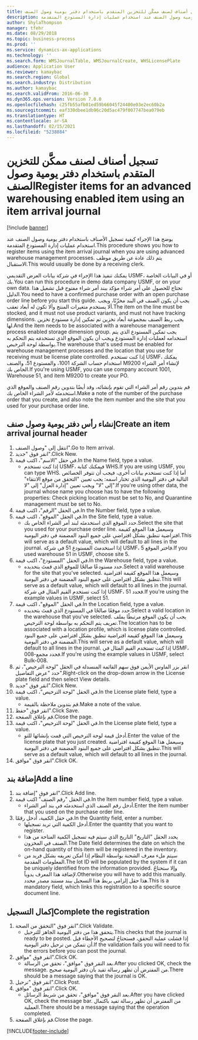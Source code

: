 ```yaml
---
title: تسجيل أصناف لصنف ممكَّن للتخزين المتقدم باستخدام دفتر يومية وصول الصنف
description: يوضح هذا الإجراء كيفية تسجيل الأصناف باستخدام دفتر يومية وصول الصنف عند استخدام عمليات إدارة المستودع المتقدمة.
author: ShylaThompson
manager: tfehr
ms.date: 08/29/2018
ms.topic: business-process
ms.prod: ''
ms.service: dynamics-ax-applications
ms.technology: ''
ms.search.form: WMSJournalTable, WMSJournalCreate, WHSLicensePlate
audience: Application User
ms.reviewer: kamaybac
ms.search.region: Global
ms.search.industry: Distribution
ms.author: kamaybac
ms.search.validFrom: 2016-06-30
ms.dyn365.ops.version: Version 7.0.0
ms.openlocfilehash: c25fb55afb01ed59b66045f24400e03e2ec60b2a
ms.sourcegitcommit: eaf330dbee1db96c20d5ac479f007747bea079eb
ms.translationtype: HT
ms.contentlocale: ar-SA
ms.lasthandoff: 02/15/2021
ms.locfileid: "5238884"
---
```

# <a name="register-items-for-an-advanced-warehousing-enabled-item-using-an-item-arrival-journal"></a><span data-ttu-id="a9a82-103">تسجيل أصناف لصنف ممكَّن للتخزين المتقدم باستخدام دفتر يومية وصول الصنف</span><span class="sxs-lookup"><span data-stu-id="a9a82-103">Register items for an advanced warehousing enabled item using an item arrival journal</span></span>

[!include [banner](../../includes/banner.md)]

<span data-ttu-id="a9a82-104">يوضح هذا الإجراء كيفية تسجيل الأصناف باستخدام دفتر يومية وصول الصنف عند استخدام عمليات إدارة المستودع المتقدمة.</span><span class="sxs-lookup"><span data-stu-id="a9a82-104">This procedure shows you how to register items using the item arrival journal when you are using advanced warehouse management processes.</span></span> <span data-ttu-id="a9a82-105">يتم ذلك عادة عن طريق موظف الاستقبال.</span><span class="sxs-lookup"><span data-stu-id="a9a82-105">This would usually be done by a receiving clerk.</span></span> 

<span data-ttu-id="a9a82-106">يمكنك تنفيذ هذا الإجراء في شركة بيانات العرض التقديمي USMF، أو في البيانات الخاصة بك.</span><span class="sxs-lookup"><span data-stu-id="a9a82-106">You can run this procedure in demo data company USMF, or on your own data.</span></span> <span data-ttu-id="a9a82-107">تحتاج للحصول على أمر شراء مؤكد ببند أمر شراء مفتوح قبل تشغيل هذا الدليل.</span><span class="sxs-lookup"><span data-stu-id="a9a82-107">You need to have a confirmed purchase order with an open purchase order line before you start this guide.</span></span> <span data-ttu-id="a9a82-108">يجب أن يكون الصنف في البند مخزّنًا، ويجب ألا يستخدم متغيرات المنتج وألا تكون له أبعاد تعقب.</span><span class="sxs-lookup"><span data-stu-id="a9a82-108">The item on the line must be stocked, and it must not use product variants, and must not have tracking dimensions.</span></span> <span data-ttu-id="a9a82-109">يجب ربط الصنف بمجموعة أبعاد تخزين تم تمكين إدارة مستودع تخزين لها.</span><span class="sxs-lookup"><span data-stu-id="a9a82-109">And the item needs to be associated with a warehouse management process enabled storage dimension group.</span></span> <span data-ttu-id="a9a82-110">يجب تمكين المستودع الذي يتم استخدامه لعمليات إدارة المستودع ويجب أن يكون الموقع الذي تستخدمَه يتم التحكم به بواسطة لوحة الترخيص.</span><span class="sxs-lookup"><span data-stu-id="a9a82-110">The warehouse that's used must be enabled for warehouse management processes and the location that you use for receiving must be license plate controlled.</span></span> <span data-ttu-id="a9a82-111">إذا كنت تستخدم USMF، يمكنك استخدام حساب الشركة 1001، والمستودع 51، والصنف M9200 لإنشاء أمر الشراء الخاص بك.</span><span class="sxs-lookup"><span data-stu-id="a9a82-111">If you're using USMF, you can use company account 1001, Warehouse 51, and item M9200 to create your PO.</span></span> 

<span data-ttu-id="a9a82-112">قم بتدوين رقم أمر الشراء التي تقوم بإنشائه، وقد أيضًا بتدوين رقم الصنف والموقع الذي استخدمتَه لأمر الشراء الخاص بك.</span><span class="sxs-lookup"><span data-stu-id="a9a82-112">Make a note of the number of the purchase order that you create, and also note the item number and the site that you used for your purchase order line.</span></span>


## <a name="create-an-item-arrival-journal-header"></a><span data-ttu-id="a9a82-113">إنشاء رأس دفتر يومية وصول صنف</span><span class="sxs-lookup"><span data-stu-id="a9a82-113">Create an item arrival journal header</span></span>
1. <span data-ttu-id="a9a82-114">انتقل إلى "وصول الصنف".</span><span class="sxs-lookup"><span data-stu-id="a9a82-114">Go to Item arrival.</span></span>
2. <span data-ttu-id="a9a82-115">انقر فوق "جديد".</span><span class="sxs-lookup"><span data-stu-id="a9a82-115">Click New.</span></span>
3. <span data-ttu-id="a9a82-116">في حقل "الاسم"، اكتب قيمة.</span><span class="sxs-lookup"><span data-stu-id="a9a82-116">In the Name field, type a value.</span></span>
    * <span data-ttu-id="a9a82-117">إذا كنت تستخدم USMF، فيمكنك كتابة WHS.</span><span class="sxs-lookup"><span data-stu-id="a9a82-117">If you are using USMF, you can type WHS.</span></span> <span data-ttu-id="a9a82-118">أما إذا كنت تستخدم بيانات أخرى، فيجب أن تتوفر الخصائص التالية في دفتر اليومية الذي تختار اسمه: يجب تعيين "التحقق من موقع الانتقاء‬" إلى "لا" ويجب تعيين "إدارة العزل‬" إلى "لا".</span><span class="sxs-lookup"><span data-stu-id="a9a82-118">If you're using other data, the journal whose name you choose has to have the following properties: Check picking location must be set to No, and Quarantine management must be set to No.</span></span>  
4. <span data-ttu-id="a9a82-119">في الحقل "الرقم"، اكتب قيمة.</span><span class="sxs-lookup"><span data-stu-id="a9a82-119">In the Number field, type a value.</span></span>
5. <span data-ttu-id="a9a82-120">في الحقل "الموقع"، اكتب قيمة.</span><span class="sxs-lookup"><span data-stu-id="a9a82-120">In the Site field, type a value.</span></span>
    * <span data-ttu-id="a9a82-121">حدد الموقع الذي استخدمتَه لبند أمر الشراء الخاص بك.</span><span class="sxs-lookup"><span data-stu-id="a9a82-121">Select the site that you used for your purchase order line.</span></span> <span data-ttu-id="a9a82-122">وسيعمل هذا الموقع كقيمة افتراضية تنطبق بشكل افتراضي على جميع البنود المضمنة في دفتر اليومية.</span><span class="sxs-lookup"><span data-stu-id="a9a82-122">This will serve as a default value, which will default to all lines in the journal.</span></span> <span data-ttu-id="a9a82-123">إذا استخدمتَ المستودع 51 في شركة USMF، فاختر الموقع 5.</span><span class="sxs-lookup"><span data-stu-id="a9a82-123">If you used warehouse 51 in USMF, choose site 5.</span></span>  
6. <span data-ttu-id="a9a82-124">في الحقل "المستودع"، اكتب قيمة.</span><span class="sxs-lookup"><span data-stu-id="a9a82-124">In the Warehouse field, type a value.</span></span>
    * <span data-ttu-id="a9a82-125">حدد مستودعًا صالحًا للموقع الذي قمتَ بتحديده.</span><span class="sxs-lookup"><span data-stu-id="a9a82-125">Select a valid warehouse for the site that you've selected.</span></span> <span data-ttu-id="a9a82-126">وسيعمل هذا الموقع كقيمة افتراضية تنطبق بشكل افتراضي على جميع البنود المضمنة في دفتر اليومية.</span><span class="sxs-lookup"><span data-stu-id="a9a82-126">This will serve as a default value, which will default to all lines in the journal.</span></span> <span data-ttu-id="a9a82-127">إذا كنت تستخدم القيم المثال في شركة USMF، فحدد 51.</span><span class="sxs-lookup"><span data-stu-id="a9a82-127">If you're using the example values in USMF, select 51.</span></span>  
7. <span data-ttu-id="a9a82-128">في الحقل "الموقع"، اكتب قيمة.</span><span class="sxs-lookup"><span data-stu-id="a9a82-128">In the Location field, type a value.</span></span>
    * <span data-ttu-id="a9a82-129">حدد موقعًا صالحًا في المستودع الذي قمتَ بتحديده.</span><span class="sxs-lookup"><span data-stu-id="a9a82-129">Select a valid location in the warehouse that you've selected.</span></span> <span data-ttu-id="a9a82-130">يجب أن يكون الموقع مرتبطًا بملف تعريف يتم التحكم به بواسطة لوحة الترخيص.</span><span class="sxs-lookup"><span data-stu-id="a9a82-130">The location has to be associated with a location profile, which is license plate controlled.</span></span> <span data-ttu-id="a9a82-131">وسيعمل هذا الموقع كقيمة افتراضية تنطبق بشكل افتراضي على جميع البنود المضمنة في دفتر اليومية.</span><span class="sxs-lookup"><span data-stu-id="a9a82-131">This will serve as a default value, which will default to all lines in the journal.</span></span> <span data-ttu-id="a9a82-132">إذا كنت تستخدم القيم المثال في USMF، فحدد مجمع-008.</span><span class="sxs-lookup"><span data-stu-id="a9a82-132">If you're using the example values in USMF, select Bulk-008.</span></span>  
8. <span data-ttu-id="a9a82-133">انقر بزر الماوس الأيمن فوق سهم القائمة المنسدلة في الحقل "لوحة الترخيص"، ثم حدد "عرض التفاصيل".</span><span class="sxs-lookup"><span data-stu-id="a9a82-133">Right-click on the drop-down arrow in the License plate field and then select View details.</span></span>
9. <span data-ttu-id="a9a82-134">انقر فوق "جديد".</span><span class="sxs-lookup"><span data-stu-id="a9a82-134">Click New.</span></span>
10. <span data-ttu-id="a9a82-135">في الحقل "‏لوحة الترخيص"، اكتب قيمة.</span><span class="sxs-lookup"><span data-stu-id="a9a82-135">In the License plate field, type a value.</span></span>
    * <span data-ttu-id="a9a82-136">قم بتدوين ملاحظة بالقيمة.</span><span class="sxs-lookup"><span data-stu-id="a9a82-136">Make a note of the value.</span></span>  
11. <span data-ttu-id="a9a82-137">انقر فوق "حفظ".</span><span class="sxs-lookup"><span data-stu-id="a9a82-137">Click Save.</span></span>
12. <span data-ttu-id="a9a82-138">قم بإغلاق الصفحة.</span><span class="sxs-lookup"><span data-stu-id="a9a82-138">Close the page.</span></span>
13. <span data-ttu-id="a9a82-139">في الحقل "‏لوحة الترخيص"، اكتب قيمة.</span><span class="sxs-lookup"><span data-stu-id="a9a82-139">In the License plate field, type a value.</span></span>
    * <span data-ttu-id="a9a82-140">أدخل قيمة لوحة الترخيص التي قمت بإنشائها للتو.</span><span class="sxs-lookup"><span data-stu-id="a9a82-140">Enter the value of the license plate that you just created.</span></span> <span data-ttu-id="a9a82-141">وسيعمل هذا الموقع كقيمة افتراضية تنطبق بشكل افتراضي على جميع البنود المضمنة في دفتر اليومية.</span><span class="sxs-lookup"><span data-stu-id="a9a82-141">This will serve as a default value, which will default to all lines in the journal.</span></span>  
14. <span data-ttu-id="a9a82-142">انقر فوق "موافق".</span><span class="sxs-lookup"><span data-stu-id="a9a82-142">Click OK.</span></span>

## <a name="add-a-line"></a><span data-ttu-id="a9a82-143">إضافة بند</span><span class="sxs-lookup"><span data-stu-id="a9a82-143">Add a line</span></span>
1. <span data-ttu-id="a9a82-144">انقر فوق "إضافة بند".</span><span class="sxs-lookup"><span data-stu-id="a9a82-144">Click Add line.</span></span>
2. <span data-ttu-id="a9a82-145">في الحقل "رقم الصنف" اكتب قيمة.</span><span class="sxs-lookup"><span data-stu-id="a9a82-145">In the Item number field, type a value.</span></span>
    * <span data-ttu-id="a9a82-146">أدخل رقم الصنف الذي استخدمتَه في بند أمر الشراء.</span><span class="sxs-lookup"><span data-stu-id="a9a82-146">Enter the item number that you used on the purchase order line.</span></span>  
3. <span data-ttu-id="a9a82-147">في حقل الكمية، أدخل رقمًا.</span><span class="sxs-lookup"><span data-stu-id="a9a82-147">In the Quantity field, enter a number.</span></span>
    * <span data-ttu-id="a9a82-148">أدخل الكمية التي تريد تسجيلها.</span><span class="sxs-lookup"><span data-stu-id="a9a82-148">Enter the quantity that you want to register.</span></span>  
    * <span data-ttu-id="a9a82-149">يحدد الحقل "التاريخ" التاريخ الذي سيتم فيه تسجيل الكمية المتاحة من هذا الصنف في المخزون.</span><span class="sxs-lookup"><span data-stu-id="a9a82-149">The Date field determines the date on which the on-hand quantity of this item will be registered in the inventory.</span></span>  
    * <span data-ttu-id="a9a82-150">سيتم ملء معرف الشحنة بواسطة النظام إذا أمكن تعريفه بشكل فريد من المعلومات المقدمة.</span><span class="sxs-lookup"><span data-stu-id="a9a82-150">The lot ID will be populated by the system if it can be uniquely identified from the information provided.</span></span> <span data-ttu-id="a9a82-151">وإلا ستحتاجُ لإضافة هذا المعرف يدوياً.</span><span class="sxs-lookup"><span data-stu-id="a9a82-151">Otherwise you will have to add this manually.</span></span> <span data-ttu-id="a9a82-152">هذا حقل إلزامي يربط هذا التسجيل ببند مستند مصدر محدد.</span><span class="sxs-lookup"><span data-stu-id="a9a82-152">This is a mandatory field, which links this registration to a specific source document line.</span></span>  

## <a name="complete-the-registration"></a><span data-ttu-id="a9a82-153">إكمال التسجيل</span><span class="sxs-lookup"><span data-stu-id="a9a82-153">Complete the registration</span></span>
1. <span data-ttu-id="a9a82-154">انقر فوق "التحقق من الصحة‬".</span><span class="sxs-lookup"><span data-stu-id="a9a82-154">Click Validate.</span></span>
    * <span data-ttu-id="a9a82-155">يتحقق هذا من دفتر اليومية الجاهز للترحيل.</span><span class="sxs-lookup"><span data-stu-id="a9a82-155">This checks that the journal is ready to be posted.</span></span> <span data-ttu-id="a9a82-156">إذا فشلت عملية التحقق، فستحتاجُ لتصحيح الأخطاء قبل أن تتمكن من ترحيل دفتر اليومية.</span><span class="sxs-lookup"><span data-stu-id="a9a82-156">If the validation fails you will need to fix the errors before you can post the journal.</span></span>  
2. <span data-ttu-id="a9a82-157">انقر فوق "موافق".</span><span class="sxs-lookup"><span data-stu-id="a9a82-157">Click OK.</span></span>
    * <span data-ttu-id="a9a82-158">بعد النقر فوق "موافق"، تحقق من الرسالة.</span><span class="sxs-lookup"><span data-stu-id="a9a82-158">After you clicked OK, check the message.</span></span> <span data-ttu-id="a9a82-159">من المفترض أن تظهر رسالة تفيد بأن دفتر اليومية صحيح.</span><span class="sxs-lookup"><span data-stu-id="a9a82-159">There should be a message saying that the journal is OK.</span></span>  
3. <span data-ttu-id="a9a82-160">انقر فوق "ترحيل".</span><span class="sxs-lookup"><span data-stu-id="a9a82-160">Click Post.</span></span>
4. <span data-ttu-id="a9a82-161">انقر فوق "موافق".</span><span class="sxs-lookup"><span data-stu-id="a9a82-161">Click OK.</span></span>
    * <span data-ttu-id="a9a82-162">بعد النقر فوق "موافق"، تحقق من شريط الرسائل.</span><span class="sxs-lookup"><span data-stu-id="a9a82-162">After you have clicked OK, check the message bar.</span></span> <span data-ttu-id="a9a82-163">من المفترض أن تظهر رسالة تفيد باكتمال العملية.</span><span class="sxs-lookup"><span data-stu-id="a9a82-163">There should be a message saying that the operation completed.</span></span>  
5. <span data-ttu-id="a9a82-164">قم بإغلاق الصفحة.</span><span class="sxs-lookup"><span data-stu-id="a9a82-164">Close the page.</span></span>



[!INCLUDE[footer-include](../../../includes/footer-banner.md)]